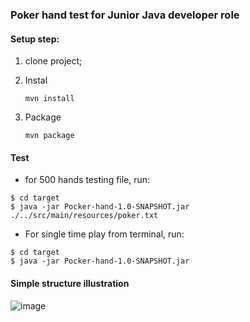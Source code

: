 ### Poker hand test for Junior Java developer role



#### Setup step:

1. clone project;

2. Instal

   ```
   mvn install
   ```

3. Package

   ```
   mvn package
   ```

#### Test

- for 500 hands testing file, run:

```
$ cd target
$ java -jar Pocker-hand-1.0-SNAPSHOT.jar ./../src/main/resources/poker.txt   
```

- For single time play from terminal, run:

```
$ cd target
$ java -jar Pocker-hand-1.0-SNAPSHOT.jar 
```

#### Simple structure illustration

![image](https://user-images.githubusercontent.com/32782723/137615830-0a41f143-1ee1-4215-971f-47dc5dbcfb8d.png)



